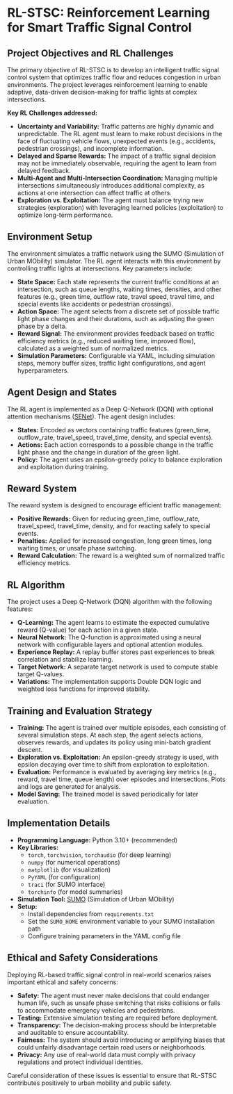 # RL-STSC: Reinforcement Learning for Smart Traffic Signal Control

## Project Objectives and RL Challenges

The primary objective of RL-STSC is to develop an intelligent traffic signal control system that optimizes traffic flow and reduces congestion in urban environments. The project leverages reinforcement learning to enable adaptive, data-driven decision-making for traffic lights at complex intersections. 

**Key RL Challenges addressed:**
- **Uncertainty and Variability:** Traffic patterns are highly dynamic and unpredictable. The RL agent must learn to make robust decisions in the face of fluctuating vehicle flows, unexpected events (e.g., accidents, pedestrian crossings), and incomplete information.
- **Delayed and Sparse Rewards:** The impact of a traffic signal decision may not be immediately observable, requiring the agent to learn from delayed feedback.
- **Multi-Agent and Multi-Intersection Coordination:** Managing multiple intersections simultaneously introduces additional complexity, as actions at one intersection can affect traffic at others.
- **Exploration vs. Exploitation:** The agent must balance trying new strategies (exploration) with leveraging learned policies (exploitation) to optimize long-term performance.

## Environment Setup

The environment simulates a traffic network using the SUMO (Simulation of Urban MObility) simulator. The RL agent interacts with this environment by controlling traffic lights at intersections. Key parameters include:

- **State Space:** Each state represents the current traffic conditions at an intersection, such as queue lengths, waiting times, densities, and other features (e.g., green time, outflow rate, travel speed, travel time, and special events like accidents or pedestrian crossings).
- **Action Space:** The agent selects from a discrete set of possible traffic light phase changes and their durations, such as adjusting the green phase by a delta.
- **Reward Signal:** The environment provides feedback based on traffic efficiency metrics (e.g., reduced waiting time, improved flow), calculated as a weighted sum of normalized metrics.
- **Simulation Parameters:** Configurable via YAML, including simulation steps, memory buffer sizes, traffic light configurations, and agent hyperparameters.

## Agent Design and States

The RL agent is implemented as a Deep Q-Network (DQN) with optional attention mechanisms ([SENet](https://link.springer.com/article/10.1007/s40747-025-01841-9)). The agent design includes:

- **States:** Encoded as vectors containing traffic features (green_time, outflow_rate, travel_speed, travel_time, density, and special events).
- **Actions:** Each action corresponds to a possible change in the traffic light phase and the change in duration of the green light.
- **Policy:** The agent uses an epsilon-greedy policy to balance exploration and exploitation during training.

## Reward System

The reward system is designed to encourage efficient traffic management:

- **Positive Rewards:** Given for reducing green_time, outflow_rate, travel_speed, travel_time, density, and for reacting safely to special events.
- **Penalties:** Applied for increased congestion, long green times, long waiting times, or unsafe phase switching.
- **Reward Calculation:** The reward is a weighted sum of normalized traffic efficiency metrics.

## RL Algorithm

The project uses a Deep Q-Network (DQN) algorithm with the following features:

- **Q-Learning:** The agent learns to estimate the expected cumulative reward (Q-value) for each action in a given state.
- **Neural Network:** The Q-function is approximated using a neural network with configurable layers and optional attention modules.
- **Experience Replay:** A replay buffer stores past experiences to break correlation and stabilize learning.
- **Target Network:** A separate target network is used to compute stable target Q-values.
- **Variations:** The implementation supports Double DQN logic and weighted loss functions for improved stability.

## Training and Evaluation Strategy

- **Training:** The agent is trained over multiple episodes, each consisting of several simulation steps. At each step, the agent selects actions, observes rewards, and updates its policy using mini-batch gradient descent.
- **Exploration vs. Exploitation:** An epsilon-greedy strategy is used, with epsilon decaying over time to shift from exploration to exploitation.
- **Evaluation:** Performance is evaluated by averaging key metrics (e.g., reward, travel time, queue length) over episodes and intersections. Plots and logs are generated for analysis.
- **Model Saving:** The trained model is saved periodically for later evaluation.

## Implementation Details

- **Programming Language:** Python 3.10+ (recommended)
- **Key Libraries:**
  - `torch`, `torchvision`, `torchaudio` (for deep learning)
  - `numpy` (for numerical operations)
  - `matplotlib` (for visualization)
  - `PyYAML` (for configuration)
  - `traci` (for SUMO interface)
  - `torchinfo` (for model summaries)
- **Simulation Tool:** [SUMO](https://www.eclipse.org/sumo/) (Simulation of Urban MObility)
- **Setup:**  
  - Install dependencies from `requirements.txt`
  - Set the `SUMO_HOME` environment variable to your SUMO installation path
  - Configure training parameters in the YAML config file

## Ethical and Safety Considerations

Deploying RL-based traffic signal control in real-world scenarios raises important ethical and safety concerns:

- **Safety:** The agent must never make decisions that could endanger human life, such as unsafe phase switching that risks collisions or fails to accommodate emergency vehicles and pedestrians.
- **Testing:** Extensive simulation testing are required before deployment. 
- **Transparency:** The decision-making process should be interpretable and auditable to ensure accountability.
- **Fairness:** The system should avoid introducing or amplifying biases that could unfairly disadvantage certain road users or neighborhoods.
- **Privacy:** Any use of real-world data must comply with privacy regulations and protect individual identities.

Careful consideration of these issues is essential to ensure that RL-STSC contributes positively to urban mobility and public safety.